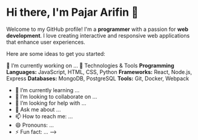 # Hi there, I'm Pajar Arifin 👋

Welcome to my GitHub profile! I'm a **programmer** with a passion for **web development**. I love creating interactive and responsive web applications that enhance user experiences.

Here are some ideas to get you started:

 🔭 I’m currently working on ...
 🔧 Technologies & Tools
  **Programming Languages:** JavaScript, HTML, CSS, Python
  **Frameworks:** React, Node.js, Express
  **Databases:** MongoDB, PostgreSQL
  **Tools:** Git, Docker, Webpack
- 🌱 I’m currently learning ...
- 👯 I’m looking to collaborate on ...
- 🤔 I’m looking for help with ...
- 💬 Ask me about ...
- 📫 How to reach me: ...
- 😄 Pronouns: ...
- ⚡ Fun fact: ...
-->
